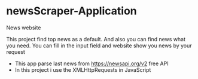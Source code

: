 # newsScraper-Application
News website

This project find top news as a default. And also you can find news what you need. You can fill in the input field and website show you news by your request
* This app parse last news from https://newsapi.org/v2 free API
* In this project i use the XMLHttpRequests in JavaScript
